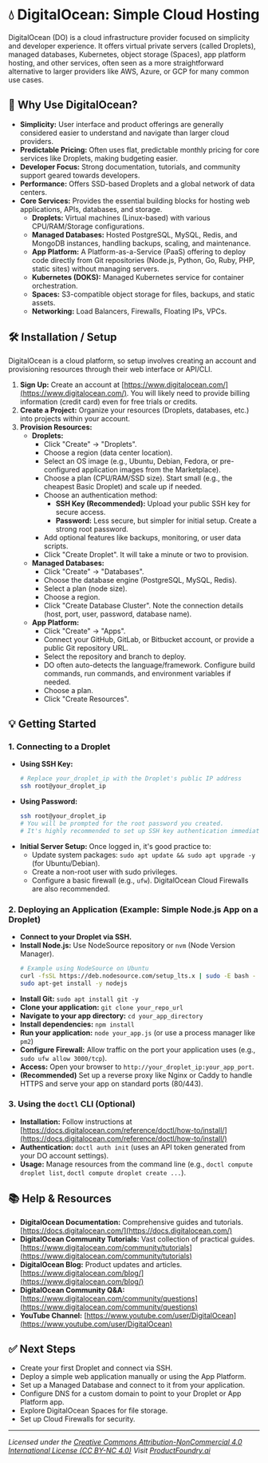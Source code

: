 # 💧 DigitalOcean: Simple Cloud Hosting

DigitalOcean (DO) is a cloud infrastructure provider focused on simplicity and developer experience. It offers virtual private servers (called Droplets), managed databases, Kubernetes, object storage (Spaces), app platform hosting, and other services, often seen as a more straightforward alternative to larger providers like AWS, Azure, or GCP for many common use cases.

## 🚀 Why Use DigitalOcean?

*   **Simplicity:** User interface and product offerings are generally considered easier to understand and navigate than larger cloud providers.
*   **Predictable Pricing:** Often uses flat, predictable monthly pricing for core services like Droplets, making budgeting easier.
*   **Developer Focus:** Strong documentation, tutorials, and community support geared towards developers.
*   **Performance:** Offers SSD-based Droplets and a global network of data centers.
*   **Core Services:** Provides the essential building blocks for hosting web applications, APIs, databases, and storage.
    *   **Droplets:** Virtual machines (Linux-based) with various CPU/RAM/Storage configurations.
    *   **Managed Databases:** Hosted PostgreSQL, MySQL, Redis, and MongoDB instances, handling backups, scaling, and maintenance.
    *   **App Platform:** A Platform-as-a-Service (PaaS) offering to deploy code directly from Git repositories (Node.js, Python, Go, Ruby, PHP, static sites) without managing servers.
    *   **Kubernetes (DOKS):** Managed Kubernetes service for container orchestration.
    *   **Spaces:** S3-compatible object storage for files, backups, and static assets.
    *   **Networking:** Load Balancers, Firewalls, Floating IPs, VPCs.

## 🛠️ Installation / Setup

DigitalOcean is a cloud platform, so setup involves creating an account and provisioning resources through their web interface or API/CLI.

1.  **Sign Up:** Create an account at [https://www.digitalocean.com/](https://www.digitalocean.com/). You will likely need to provide billing information (credit card) even for free trials or credits.
2.  **Create a Project:** Organize your resources (Droplets, databases, etc.) into projects within your account.
3.  **Provision Resources:**
    *   **Droplets:**
        *   Click "Create" -> "Droplets".
        *   Choose a region (data center location).
        *   Select an OS image (e.g., Ubuntu, Debian, Fedora, or pre-configured application images from the Marketplace).
        *   Choose a plan (CPU/RAM/SSD size). Start small (e.g., the cheapest Basic Droplet) and scale up if needed.
        *   Choose an authentication method:
            *   **SSH Key (Recommended):** Upload your public SSH key for secure access.
            *   **Password:** Less secure, but simpler for initial setup. Create a strong root password.
        *   Add optional features like backups, monitoring, or user data scripts.
        *   Click "Create Droplet". It will take a minute or two to provision.
    *   **Managed Databases:**
        *   Click "Create" -> "Databases".
        *   Choose the database engine (PostgreSQL, MySQL, Redis).
        *   Select a plan (node size).
        *   Choose a region.
        *   Click "Create Database Cluster". Note the connection details (host, port, user, password, database name).
    *   **App Platform:**
        *   Click "Create" -> "Apps".
        *   Connect your GitHub, GitLab, or Bitbucket account, or provide a public Git repository URL.
        *   Select the repository and branch to deploy.
        *   DO often auto-detects the language/framework. Configure build commands, run commands, and environment variables if needed.
        *   Choose a plan.
        *   Click "Create Resources".

## 💡 Getting Started

### 1. Connecting to a Droplet

*   **Using SSH Key:**
    ```bash
    # Replace your_droplet_ip with the Droplet's public IP address
    ssh root@your_droplet_ip 
    ```
*   **Using Password:**
    ```bash
    ssh root@your_droplet_ip
    # You will be prompted for the root password you created.
    # It's highly recommended to set up SSH key authentication immediately after first login.
    ```
*   **Initial Server Setup:** Once logged in, it's good practice to:
    *   Update system packages: `sudo apt update && sudo apt upgrade -y` (for Ubuntu/Debian).
    *   Create a non-root user with sudo privileges.
    *   Configure a basic firewall (e.g., `ufw`). DigitalOcean Cloud Firewalls are also recommended.

### 2. Deploying an Application (Example: Simple Node.js App on a Droplet)

*   **Connect to your Droplet via SSH.**
*   **Install Node.js:** Use NodeSource repository or `nvm` (Node Version Manager).
    ```bash
    # Example using NodeSource on Ubuntu
    curl -fsSL https://deb.nodesource.com/setup_lts.x | sudo -E bash -
    sudo apt-get install -y nodejs 
    ```
*   **Install Git:** `sudo apt install git -y`
*   **Clone your application:** `git clone your_repo_url`
*   **Navigate to your app directory:** `cd your_app_directory`
*   **Install dependencies:** `npm install`
*   **Run your application:** `node your_app.js` (or use a process manager like `pm2`)
*   **Configure Firewall:** Allow traffic on the port your application uses (e.g., `sudo ufw allow 3000/tcp`).
*   **Access:** Open your browser to `http://your_droplet_ip:your_app_port`.
*   **(Recommended)** Set up a reverse proxy like Nginx or Caddy to handle HTTPS and serve your app on standard ports (80/443).

### 3. Using the `doctl` CLI (Optional)

*   **Installation:** Follow instructions at [https://docs.digitalocean.com/reference/doctl/how-to/install/](https://docs.digitalocean.com/reference/doctl/how-to/install/)
*   **Authentication:** `doctl auth init` (uses an API token generated from your DO account settings).
*   **Usage:** Manage resources from the command line (e.g., `doctl compute droplet list`, `doctl compute droplet create ...`).

## 📚 Help & Resources

*   **DigitalOcean Documentation:** Comprehensive guides and tutorials. [https://docs.digitalocean.com/](https://docs.digitalocean.com/)
*   **DigitalOcean Community Tutorials:** Vast collection of practical guides. [https://www.digitalocean.com/community/tutorials](https://www.digitalocean.com/community/tutorials)
*   **DigitalOcean Blog:** Product updates and articles. [https://www.digitalocean.com/blog/](https://www.digitalocean.com/blog/)
*   **DigitalOcean Community Q&A:** [https://www.digitalocean.com/community/questions](https://www.digitalocean.com/community/questions)
*   **YouTube Channel:** [https://www.youtube.com/user/DigitalOcean](https://www.youtube.com/user/DigitalOcean)

## ✅ Next Steps

*   Create your first Droplet and connect via SSH.
*   Deploy a simple web application manually or using the App Platform.
*   Set up a Managed Database and connect to it from your application.
*   Configure DNS for a custom domain to point to your Droplet or App Platform app.
*   Explore DigitalOcean Spaces for file storage.
*   Set up Cloud Firewalls for security.

---
*Licensed under the [Creative Commons Attribution-NonCommercial 4.0 International License (CC BY-NC 4.0)](https://creativecommons.org/licenses/by-nc/4.0/)*
*Visit [ProductFoundry.ai](https://productfoundry.ai)*